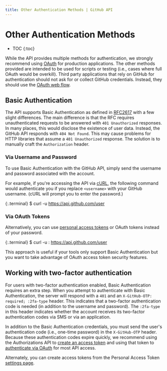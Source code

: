 ```yaml
---
title: Other Authentication Methods | GitHub API
---
```


# Other Authentication Methods

* TOC
{:toc}

While the API provides multiple methods for authentication, we strongly
recommend using [OAuth](/v3/oauth/) for production applications. The other
methods provided are intended to be used for scripts or testing (i.e., cases
where full OAuth would be overkill). Third party applications that rely on
GitHub for authentication should not ask for or collect GitHub credentials.
Instead, they should use the [OAuth web flow](/v3/oauth).

## Basic Authentication

The API supports Basic Authentication as defined in
[RFC2617](http://www.ietf.org/rfc/rfc2617.txt) with a few slight differences.
The main difference is that the RFC requires unauthenticated requests to be
answered with `401 Unauthorized` responses. In many places, this would disclose
the existence of user data. Instead, the GitHub API responds with `404 Not Found`.
This may cause problems for HTTP libraries that assume a `401 Unauthorized`
response. The solution is to manually craft the `Authorization` header.

### Via Username and Password

To use Basic Authentication with the GitHub API, simply send the username and
password associated with the account.

For example, if you're accessing the API via [cURL][curl], the following command
would authenticate you if you replace `<username>` with your GitHub username.
(cURL will prompt you to enter the password.)

{:.terminal}
    $ curl -u <username> https://api.github.com/user

### Via OAuth Tokens

Alternatively, you can use [personal access
tokens][personal-access-tokens] or OAuth tokens instead of your password. 

{:.terminal}
    $ curl -u <username>:<token> https://api.github.com/user

This approach is useful if your tools only support Basic Authentication but you
want to take advantage of OAuth access token security features.

## Working with two-factor authentication

For users with two-factor authentication enabled, Basic Authentication requires
an extra step. When you attempt to authenticate with Basic Authentication, the
server will respond with a `401` and an `X-GitHub-OTP: required; :2fa-type`
header. This indicates that a two-factor authentication code is needed (in
addition to the username and password). The `:2fa-type` in this header indicates
whether the account receives its two-factor authentication codes via SMS or via
an application.

In addition to the Basic Authentication credentials, you must send the user's
authentication code (i.e., one-time password) in the `X-GitHub-OTP` header.
Because these authentication codes expire quickly, we recommend using the
Authorizations API to [create an access token][create-access] and using that
token to [authenticate via OAuth][oauth-auth] for most API access.

Alternately, you can create access tokens from the Personal Access Token [settings page](https://github.com/settings/tokens).

[create-access]: /v3/oauth_authorizations/#create-a-new-authorization
[curl]: http://curl.haxx.se/
[oauth-auth]: /v3/#authentication
[personal-access-tokens]: https://github.com/blog/1509-personal-api-tokens
